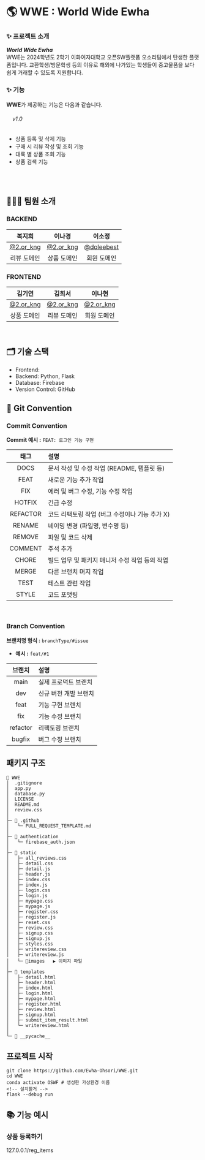# 🌎 WWE : World Wide Ewha

### ✨ 프로젝트 소개
_**World Wide Ewha**_<br>
WWE는 2024학년도 2학기 이화여자대학교 오픈SW플랫폼 오소리팀에서 탄생한 플랫폼입니다.
교환학생/방문학생 등의 이유로 해외에 나가있는 학생들이 중고물품을 보다 쉽게 거래할 수 있도록 지원합니다.

### ✨ 기능
**WWE**가 제공하는 기능은 다음과 같습니다.
###### &nbsp;&nbsp;&nbsp;&nbsp;v1.0
- 상품 등록 및 삭제 기능
- 구매 시 리뷰 작성 및 조회 기능
- 대륙 별 상품 조회 기능
- 상품 검색 기능

<br>
<br>

## 🧑🏻‍💻 팀원 소개
### BACKEND
|     복지희     |     이나경     |     이소정     |
|:--------------:|:--------------:|:--------------:|
|     [@2.or_kng](https://github.com/rinarina0429)     |     [@2.or_kng](https://github.com/rinarina0429)     |     [@doleebest](https://github.com/doleebest)     |
| 리뷰 도메인 | 상품 도메인 | 회원 도메인 |

### FRONTEND
|     김기연     |     김희서     |     이나현     |
|:--------------:|:--------------:|:--------------:|
|     [@2.or_kng](https://github.com/rinarina0429)     |     [@2.or_kng](https://github.com/rinarina0429)     |     [@2.or_kng](https://github.com/rinarina0429)     |
| 상품 도메인 | 리뷰 도메인 | 회원 도메인 |

<br>

## 🗂 기술 스택
<!-- 버전 명시 -->
- Frontend:
- Backend: Python, Flask
- Database: Firebase
- Version Control: GitHub

<!-- ## 아키텍처 -->


## 📝 Git Convention

### Commit Convention
**Commit 예시 :**
`FEAT: 로그인 기능 구현`

|    태그    | 설명                            |
|:--------:|:------------------------------|
|   DOCS   | 문서 작성 및 수정 작업 (README, 템플릿 등) |
|   FEAT   | 새로운 기능 추가 작업                  |
|   FIX    | 에러 및 버그 수정, 기능 수정 작업          |
|  HOTFIX  | 긴급 수정                         |
| REFACTOR | 코드 리팩토링 작업 (버그 수정이나 기능 추가 X)  |
|  RENAME  | 네이밍 변경 (파일명, 변수명 등)           |
|  REMOVE  | 파일 및 코드 삭제                    |
| COMMENT  | 주석 추가                         |
|  CHORE   | 빌드 업무 및 패키지 매니저 수정 작업 등의 작업   |
|  MERGE   | 다른 브랜치 머지 작업                  |
|   TEST   | 테스트 관련 작업                     |
|  STYLE   | 코드 포맷팅                        |

<br>

### Branch Convention

**브랜치명 형식 :** `branchType/#issue`

- **예시 :** `feat/#1`

|   브랜치    | 설명           |
|:--------:|:-------------|
|   main   | 실제 프로덕트 브랜치  |
|   dev    | 신규 버전 개발 브랜치 |
|   feat   | 기능 구현 브랜치    |
|   fix    | 기능 수정 브랜치    |
| refactor | 리팩토링 브랜치     |
|  bugfix  | 버그 수정 브랜치    |

## 패키지 구조
```
📂 WWE
│  .gitignore
│  app.py
│  database.py
│  LICENSE
│  README.md
│  review.css
│  
├─ 📂 .github
│   └─ PULL_REQUEST_TEMPLATE.md
│
├─ 📂 authentication
│   └─ firebase_auth.json
│
├─ 📂 static
│   ├─ all_reviews.css
│   ├─ detail.css
│   ├─ detail.js
│   ├─ header.js
│   ├─ index.css
│   ├─ index.js
│   ├─ login.css
│   ├─ login.js
│   ├─ mypage.css
│   ├─ mypage.js
│   ├─ register.css
│   ├─ register.js
│   ├─ reset.css
│   ├─ review.css
│   ├─ signup.css
│   ├─ signup.js
│   ├─ styles.css
│   ├─ writereview.css
│   ├─ writereview.js
│   └─ 📂images   ▶️ 이미지 파일
│
├─ 📂 templates
│   ├─ detail.html
│   ├─ header.html
│   ├─ index.html
│   ├─ login.html
│   ├─ mypage.html
│   ├─ register.html
│   ├─ review.html
│   ├─ signup.html
│   ├─ submit_item_result.html
│   └─ writereview.html
│
└─ 📂 __pycache__
```

## 프로젝트 시작
```
git clone https://github.com/Ewha-Ohsori/WWE.git
cd WWE
conda activate OSWF # 생성한 가상환경 이름
<!-- 설치할거 -->
flask --debug run
```
## 📚 기능 예시
### 상품 등록하기  
127.0.0.1/reg_items
